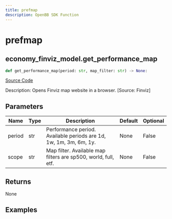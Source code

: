 ```yaml
---
title: prefmap
description: OpenBB SDK Function
---
```


# prefmap

## economy_finviz_model.get_performance_map

```python title='openbb_terminal/economy/finviz_model.py'
def get_performance_map(period: str, map_filter: str) -> None:
```
[Source Code](https://github.com/OpenBB-finance/OpenBBTerminal/tree/main/openbb_terminal/economy/finviz_model.py#L41)

Description: Opens Finviz map website in a browser. [Source: Finviz]

## Parameters

| Name | Type | Description | Default | Optional |
| ---- | ---- | ----------- | ------- | -------- |
| period | str | Performance period. Available periods are 1d, 1w, 1m, 3m, 6m, 1y. | None | False |
| scope | str | Map filter. Available map filters are sp500, world, full, etf. | None | False |

## Returns

None

## Examples

